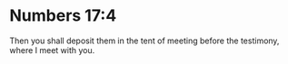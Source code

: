 # Numbers 17:4

Then you shall deposit them in the tent of meeting before the testimony, where I meet with you.
